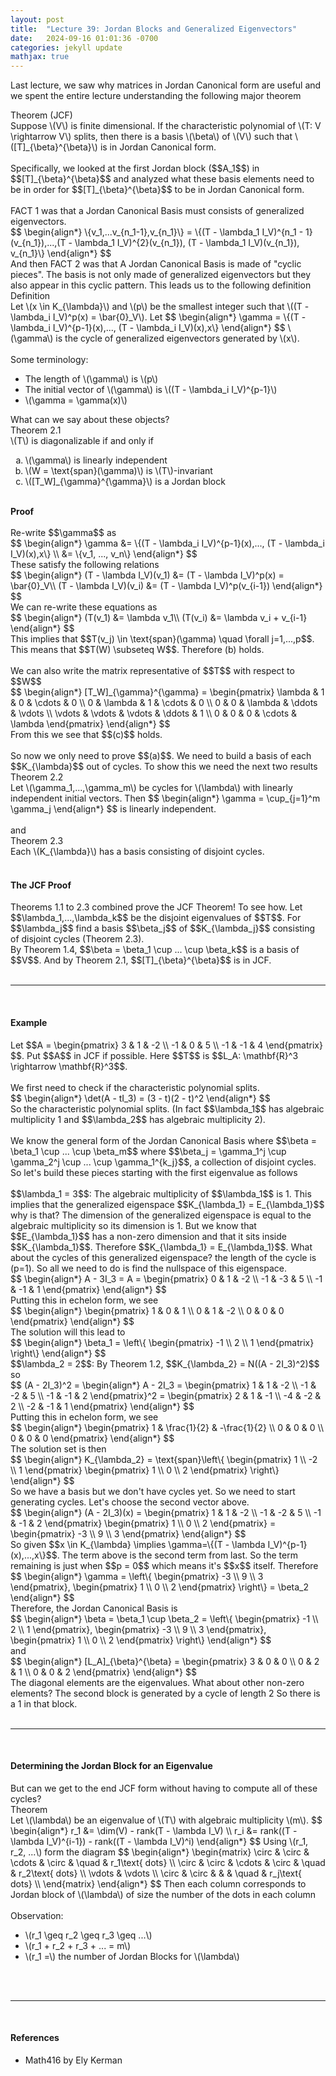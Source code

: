 ```yaml
---
layout: post
title:  "Lecture 39: Jordan Blocks and Generalized Eigenvectors"
date:   2024-09-16 01:01:36 -0700
categories: jekyll update
mathjax: true
---
```

Last lecture, we saw why matrices in Jordan Canonical form are useful and we spent the entire lecture  understanding the following major theorem
<br>
<div class="purdiv">
Theorem (JCF)
</div>
<div class="purbdiv">
Suppose \(V\) is finite dimensional. If the characteristic polynomial of \(T: V \rightarrow V\) splits, then there is a basis \(\beta\) of \(V\) such that \([T]_{\beta}^{\beta}\) is in Jordan Canonical form.
</div>
<!------------------------------------------------------------------------------------>
<br>
Specifically, we looked at the first Jordan block ($$A_1$$) in $$[T]_{\beta}^{\beta}$$ and analyzed what these basis elements need to be in order for $$[T]_{\beta}^{\beta}$$ to be in Jordan Canonical form. 
<br>
<br>
FACT 1 was that a Jordan Canonical Basis must consists of generalized eigenvectors.
<div>
$$
\begin{align*}
\{v_1,...v_{n_1-1},v_{n_1}\} = \{(T - \lambda_1 I_V)^{n_1 - 1}(v_{n_1}),...,(T - \lambda_1 I_V)^{2}(v_{n_1}), (T - \lambda_1 I_V)(v_{n_1}), v_{n_1}\}
\end{align*}
$$
</div>
<!------------------------------------------------------------------------------------>
And then FACT 2 was that A Jordan Canonical Basis is made of "cyclic pieces". The basis is not only made of generalized eigenvectors but they also appear in this cyclic pattern. This leads us to the following definition
<br>
<div class="bdiv">
Definition
</div>
<div class="bbdiv">
Let \(x \in K_{\lambda}\) and \(p\) be the smallest integer such that \((T - \lambda_i I_V)^p(x) = \bar{0}_V\). Let 
$$
\begin{align*}
\gamma = \{(T - \lambda_i I_V)^{p-1}(x),..., (T - \lambda_i I_V)(x),x\}
\end{align*}
$$
\(\gamma\) is the cycle of generalized eigenvectors generated by \(x\).
</div>
<!------------------------------------------------------------------------------------>
<br>
Some terminology: 
<ul>
	<li>The length of \(\gamma\) is \(p\)</li> 
	<li>The initial vector of \(\gamma\) is \((T - \lambda_i I_V)^{p-1}\) </li>
	<li>\(\gamma = \gamma(x)\)</li>
</ul>
What can we say about these objects?
<br>
<div class="purdiv">
Theorem 2.1
</div>
<div class="purbdiv">
\(T\) is diagonalizable if and only if
<ol type="a">
	<li>\(\gamma\) is linearly independent</li>
	<li>\(W = \text{span}(\gamma)\) is \(T\)-invariant</li>
	<li>\([T_W]_{\gamma}^{\gamma}\) is a Jordan block</li>
</ol>
</div>
<!------------------------------------------------------------------------------------>
<br>
<b>Proof</b>
<br>
<br>
Re-write $$\gamma$$ as
<div>
$$
\begin{align*}
\gamma &= \{(T - \lambda_i I_V)^{p-1}(x),..., (T - \lambda_i I_V)(x),x\} \\
       &= \{v_1, ..., v_n\}
\end{align*}
$$
</div>
These satisfy the following relations
<div>
$$
\begin{align*}
(T - \lambda I_V)(v_1) &= (T - \lambda I_V)^p(x) = \bar{0}_V\\
(T - \lambda I_V)(v_i) &= (T - \lambda I_V)^p(v_{i-1})
\end{align*}
$$
</div>
We can re-write these equations as
<div>
$$
\begin{align*}
(T(v_1) &= \lambda v_1\\
(T(v_i) &= \lambda v_i + v_{i-1}
\end{align*}
$$
</div>
This implies that $$T(v_j) \in \text{span}(\gamma) \quad \forall j=1,...,p$$. This means that $$T(W) \subseteq W$$. Therefore (b) holds.
<br>
<br>
We can also write the matrix representative of $$T$$ with respect to $$W$$
<div>
$$
\begin{align*}
[T_W]_{\gamma}^{\gamma} = 
\begin{pmatrix}
\lambda & 1 & 0 & \cdots & 0 \\
0 & \lambda & 1 & \cdots & 0 \\
0 & 0 & \lambda & \ddots & \vdots \\
\vdots & \vdots & \vdots & \ddots & 1 \\
0 & 0 & 0 & \cdots & \lambda
\end{pmatrix}
\end{align*}
$$
</div>
From this we see that $$(c)$$ holds. 
<br>
<br>
So now we only need to prove $$(a)$$. We need to build a basis of each $$K_{\lambda}$$ out of cycles. To show this we need the next two results
<br>
<!------------------------------------------------------------------------------------>
<div class="purdiv">
Theorem 2.2
</div>
<div class="purbdiv">
Let \(\gamma_1,...,\gamma_m\) be cycles for \(\lambda\) with linearly independent initial vectors. Then
$$
\begin{align*}
\gamma = \cup_{j=1}^m \gamma_j
\end{align*}
$$
is linearly independent.
</div>
<!------------------------------------------------------------------------------------>
<br>
and
<br>
<div class="purdiv">
Theorem 2.3
</div>
<div class="purbdiv">
Each \(K_{\lambda}\) has a basis consisting of disjoint cycles.
</div>
<br>
<!------------------------------------------------------------------------------------>
<h4><b>The JCF Proof</b></h4>
Theorems 1.1 to 2.3 combined prove the JCF Theorem! To see how. Let $$\lambda_1,...,\lambda_k$$ be the disjoint eigenvalues of $$T$$. For $$\lambda_j$$ find a basis $$\beta_j$$ of $$K_{\lambda_j}$$ consisting of disjoint cycles (Theorem 2.3).
<br>
By Theorem 1.4, $$\beta = \beta_1 \cup ... \cup \beta_k$$ is a basis of $$V$$. And by Theorem 2.1, $$[T]_{\beta}^{\beta}$$ is in JCF.
<br>
<br>
<hr>
<br>
<!------------------------------------------------------------------------------------>
<h4><b>Example</b></h4>
Let $$A = \begin{pmatrix}
3 & 1 & -2 \\
-1 & 0 & 5 \\
-1 & -1 & 4
\end{pmatrix}
$$. Put $$A$$ in JCF if possible. Here $$T$$ is $$L_A: \mathbf{R}^3 \rightarrow \mathbf{R}^3$$. 
<br>
<br>
We first need to check if the characteristic polynomial splits.
<div>
$$
\begin{align*}
\det(A - tI_3) = (3 - t)(2 - t)^2
\end{align*}
$$
</div>
So the characteristic polynomial splits. (In fact $$\lambda_1$$ has algebraic multiplicity 1 and $$\lambda_2$$ has algebraic multiplicity 2).
<br>
<br>
We know the general form of the Jordan Canonical Basis where $$\beta = \beta_1 \cup ... \cup \beta_m$$ where $$\beta_j = \gamma_1^j \cup \gamma_2^j \cup ... \cup \gamma_1^{k_j}$$, a collection of disjoint cycles. So let's build these pieces starting with the first eigenvalue as follows
<br>
<br>
$$\lambda_1 = 3$$: The algebraic multiplicity of $$\lambda_1$$ is 1. This implies that the generalized eigenspace $$K_{\lambda_1} = E_{\lambda_1}$$ why is that? The dimension of the generalized eigenspace is equal to the algebraic multiplicity so its dimension is 1. But we know that $$E_{\lambda_1}$$ has a non-zero dimension and that it sits inside $$K_{\lambda_1}$$. Therefore $$K_{\lambda_1} = E_{\lambda_1}$$. What about the cycles of this generalized eigenspace? the length of the cycle is (p=1). So all we need to do is find the nullspace of this eigenspace.
<div>
$$
\begin{align*}
A - 3I_3 = 
A = \begin{pmatrix}
0 & 1 & -2 \\
-1 & -3 & 5 \\
-1 & -1 & 1
\end{pmatrix}
\end{align*}
$$
</div>
Putting this in echelon form, we see
<div>
$$
\begin{align*}
\begin{pmatrix}
1 & 0 & 1 \\
0 & 1 & -2 \\
0 & 0 & 0
\end{pmatrix}
\end{align*}
$$
</div>
The solution will this lead to
<div>
$$
\begin{align*}
\beta_1 = \left\{
\begin{pmatrix}
-1 \\
2 \\
1
\end{pmatrix}
\right\}
\end{align*}
$$
</div>
<!------------------------------------------------------------------------------------>
$$\lambda_2 = 2$$: By Theorem 1.2, $$K_{\lambda_2} = N((A - 2I_3)^2)$$ so
<div>
$$
(A - 2I_3)^2 = 
\begin{align*}
A - 2I_3 = 
\begin{pmatrix}
1 & 1 & -2 \\
-1 & -2 & 5 \\
-1 & -1 & 2
\end{pmatrix}^2 
= 
\begin{pmatrix}
2 & 1 & -1 \\
-4 & -2 & 2 \\
-2 & -1 & 1
\end{pmatrix}
\end{align*}
$$
</div>
Putting this in echelon form, we see
<div>
$$
\begin{align*}
\begin{pmatrix}
1 & \frac{1}{2} & -\frac{1}{2} \\
0 & 0 & 0 \\
0 & 0 & 0
\end{pmatrix}
\end{align*}
$$
</div>
The solution set is then
<div>
$$
\begin{align*}
K_{\lambda_2} = \text{span}\left\{
\begin{pmatrix} 1 \\ -2 \\ 1 \end{pmatrix}
\begin{pmatrix} 1 \\ 0 \\ 2 \end{pmatrix}
\right\}
\end{align*}
$$
</div>
So we have a basis but we don't have cycles yet. So we need to start generating cycles. Let's choose the second vector above.
<div>
$$
\begin{align*}
(A - 2I_3)(x) = 
\begin{pmatrix}
1 & 1 & -2 \\
-1 & -2 & 5 \\
-1 & -1 & 2
\end{pmatrix}
\begin{pmatrix}
1 \\
0 \\
2
\end{pmatrix}
=
\begin{pmatrix}
-3 \\
9 \\
3
\end{pmatrix}
\end{align*}
$$
</div>
So given $$x \in K_{\lambda} \implies \gamma=\{(T - \lambda I_V)^{p-1}(x),...,x\}$$. The term above is the second term from last. So the term remaining is just when $$p = 0$$ which means it's $$x$$ itself. Therefore
<div>
$$
\begin{align*}
\gamma = \left\{
\begin{pmatrix}
-3 \\
9 \\
3
\end{pmatrix},
\begin{pmatrix}
1 \\
0 \\
2
\end{pmatrix}
\right\} = \beta_2
\end{align*}
$$
</div>
Therefore, the Jordan Canonical Basis is
<div>
$$
\begin{align*}
\beta = \beta_1 \cup \beta_2 
= \left\{
\begin{pmatrix}
	-1 \\
	2 \\
	1
\end{pmatrix},
\begin{pmatrix}
-3 \\
9 \\
3
\end{pmatrix},
\begin{pmatrix}
1 \\
0 \\
2
\end{pmatrix}
\right\}
\end{align*}
$$
</div>
and
<div>
$$
\begin{align*}
[L_A]_{\beta}^{\beta} =
\begin{pmatrix}
3 & 0 & 0 \\
0 & 2 & 1 \\
0 & 0 & 2
\end{pmatrix}
\end{align*}
$$
</div>
The diagonal elements are the eigenvalues. What about other non-zero elements? The second block is generated by a cycle of length 2 So there is a 1 in that block.
<br>
<br>
<hr>
<br>
<!------------------------------------------------------------------------------------>
<h4><b>Determining the Jordan Block for an Eigenvalue</b></h4>
But can we get to the end JCF form without having to compute all of these cycles?
<br>
<div class="purdiv">
Theorem
</div>
<div class="purbdiv">
Let \(\lambda\) be an eigenvalue of \(T\) with algebraic multiplicity \(m\). 
$$
\begin{align*}
r_1 &= \dim(V) - rank(T - \lambda I_V) \\
r_i &= rank((T - \lambda I_V)^{i-1}) - rank((T - \lambda I_V)^i)
\end{align*}
$$
Using \(r_1, r_2, ...\) form the diagram
$$
\begin{align*}
\begin{matrix}
\circ & \circ & \cdots & \circ & \quad & r_1\text{ dots} \\
\circ & \circ & \cdots & \circ & \quad & r_2\text{ dots} \\
\vdots & \vdots \\
\circ & \circ &        &       & \quad & r_j\text{ dots} \\
\end{matrix}
\end{align*}
$$
Then each column corresponds to Jordan block of \(\lambda\) of size the number of the dots in each column 
</div>
<br>
Observation:
<ul>
	<li>\(r_1 \geq r_2 \geq r_3 \geq ...\)</li>
	<li>\(r_1 + r_2 + r_3 + ... = m\)</li>
	<li>\(r_1 =\) the number of Jordan Blocks for \(\lambda\)</li>
</ul>
<br>
<br>
<hr>
<br>
<!------------------------------------------------------------------------------------>
<h4><b>References</b></h4>
<ul>
<li>Math416 by Ely Kerman</li>
</ul>






















